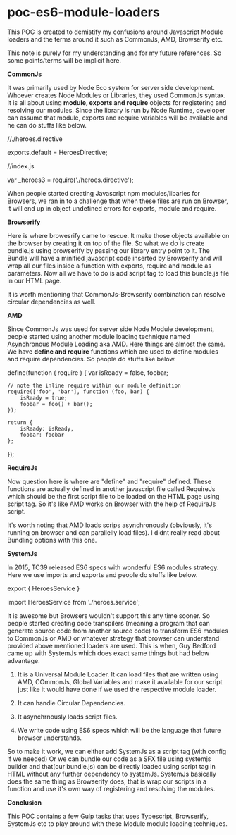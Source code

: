 # poc-es6-module-loaders
This POC is created to demistify my confusions around Javascript Module loaders and the terms around it such as CommonJs, AMD, Browserify etc.

This note is purely for my understanding and for my future references. So some points/terms will be implicit here. 

**CommonJs** 

It was primarily used by Node Eco system for server side development. Whoever creates Node Modules or Libraries, they used CommonJs syntax. It is all about using **module, exports and require** objects for registering and resolving our modules. Since the library is run by Node Runtime,  developer can assume that module, exports and require variables will be available and he can do stuffs like below.

//./heroes.directive

exports.default = HeroesDirective;

//index.js

var _heroes3 = require('./heroes.directive');

When people started creating Javascript npm modules/libaries for Browsers, we ran in to a challenge that when these files are run on Browser, it will end up in object undefined errors for exports, module and require. 

**Browserify**

Here is where browesrify came to rescue. It make those objects available on the browser by creating it on top of the file. So what we do is create bundle.js using browserify by passing our library entry point to it. The Bundle will have a minified javascript code inserted by Browserify and will wrap all our files inside a function with exports, require and module as parameters. Now all we have to do is add script tag to load this bundle.js file in our HTML page.

It is worth mentioning that CommonJs-Browserify combination can resolve circular dependencies as well.

**AMD**

Since CommonJs was used for server side Node Module development, people started using another module loading technique named Asynchronous Module Loading aka AMD. Here things are almost the same. We have **define and require** functions which are used to define modules and require dependencies. So people do stuffs like below.

define(function ( require ) {
    var isReady = false, foobar;
 
    // note the inline require within our module definition
    require(['foo', 'bar'], function (foo, bar) {
        isReady = true;
        foobar = foo() + bar();
    });
 
    return {
        isReady: isReady,
        foobar: foobar
    };
});

**RequireJs**

Now question here is where are "define" and "require" defined. These functions are actually defined in another javascript file called RequireJs which should be the first script file to be loaded on the HTML page using script tag. So it's like AMD works on Browser with the help of RequireJs script.    

It's worth noting that AMD loads scrips asynchronously (obviously, it's running on browser and can parallelly load files). I didnt really read about Bundling options with this one. 


**SystemJs**

In 2015, TC39 released ES6 specs with wonderful ES6 modules strategy. Here we use imports and exports and people do stuffs like below. 

export {
  HeroesService
}

import HeroesService from './heroes.service';

It is awesome but Browsers wouldn't support this any time sooner. So people started creating code transpilers (meaning a program that can generate source code from another source code) to transform ES6 modules to CommonJs or AMD or whatever strategy that browser can understand provided above mentioned loaders are used. This is when, Guy Bedford came up with SystemJs which does exact same things but had below advantage.

1. It is a Universal Module Loader. It can load files that are written using AMD, COmmonJs, Global Variables and make it available for our script just like it would have done if we used the respective module loader.

2. It can handle Circular Dependencies. 

3. It asynchrnously loads script files.

4. We write code using ES6 specs which will be the language that future browser understands. 

So to make it work, we can either add SystemJs as a script tag (with config if we needed) Or we can bundle our code as a SFX file using systemjs builder and that(our bundle.js) can be directly loaded using script tag in HTML without any further dependency to systemJs. SystemJs basically does the same thing as Browserify does, that is wrap our scripts in a function and use it's own way of registering and resolving the modules.

**Conclusion**

This POC contains a few Gulp tasks that uses Typescript, Browserify, SystemJs etc to play around with these Module module loading techniques.  
